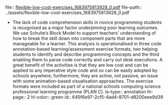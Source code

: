 file:: [flexible-low-cost-exercises_1683975813928_0.pdf](../assets/flexible-low-cost-exercises_1683975813928_0.pdf)
file-path:: ../assets/flexible-low-cost-exercises_1683975813928_0.pdf

- The lack of code comprehension skills in novice programming students is recognised as a major factor underpinning poor learning outcomes. We use Schulte’s Block Model to support teachers’ understanding of how to break the skill down into component parts that are more manageable for a learner. This analysis is operationalised in three code annotation-based learning/assessment exercise formats, two helping students to identify and describe programming concepts and the third enabling them to parse code correctly and carry out desk executions. A great benefit of the activities is that they are low cost and can be applied to any imperative style code and so can be easily adopted by schools anywhere; furthermore, they are active, not passive, an issue with some animation-based visualisation approaches. The exercise formats were included as part of a national schools computing science professional learning programme (PLAN C).
  ls-type:: annotation
  hl-page:: 2
  hl-color:: green
  id:: 645f6e97-2cf5-4ad4-8701-d8200eee9d39